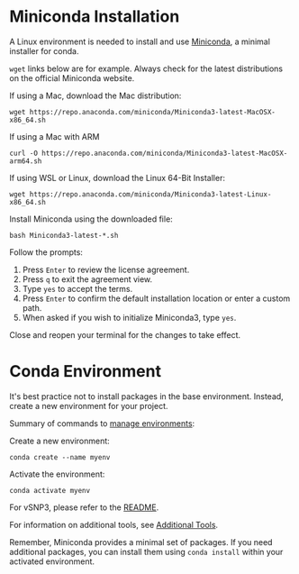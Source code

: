 # Miniconda Installation

A Linux environment is needed to install and use [Miniconda](https://docs.conda.io/en/latest/miniconda.html), a minimal installer for conda.

`wget` links below are for example. Always check for the latest distributions on the official Miniconda website.

If using a Mac, download the Mac distribution:

```
wget https://repo.anaconda.com/miniconda/Miniconda3-latest-MacOSX-x86_64.sh
```

If using a Mac with ARM
```
curl -O https://repo.anaconda.com/miniconda/Miniconda3-latest-MacOSX-arm64.sh
```

If using WSL or Linux, download the Linux 64-Bit Installer:

```
wget https://repo.anaconda.com/miniconda/Miniconda3-latest-Linux-x86_64.sh
```

Install Miniconda using the downloaded file:

```
bash Miniconda3-latest-*.sh
```

Follow the prompts:
1. Press `Enter` to review the license agreement.
2. Press `q` to exit the agreement view.
3. Type `yes` to accept the terms.
4. Press `Enter` to confirm the default installation location or enter a custom path.
5. When asked if you wish to initialize Miniconda3, type `yes`.

Close and reopen your terminal for the changes to take effect.

# Conda Environment

It's best practice not to install packages in the base environment. Instead, create a new environment for your project.

Summary of commands to [manage environments](https://conda.io/projects/conda/en/latest/user-guide/tasks/manage-environments.html):

Create a new environment:
```
conda create --name myenv
```

Activate the environment:
```
conda activate myenv
```

For vSNP3, please refer to the [README](../../README.md).

For information on additional tools, see [Additional Tools](../../docs/instructions/additional_tools.md).

Remember, Miniconda provides a minimal set of packages. If you need additional packages, you can install them using `conda install` within your activated environment.
